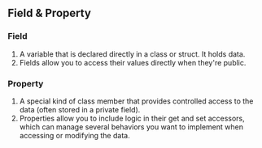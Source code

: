 ## Field & Property
### Field
1. A variable that is declared directly in a class or struct. It holds data.<br>
2. Fields allow you to access their values directly when they're public.<br>
### Property
1. A special kind of class member that provides controlled access to the data (often stored in a private field).<br>
2. Properties allow you to include logic in their get and set accessors, which can manage several behaviors you want to implement when accessing or modifying the data.<br>
